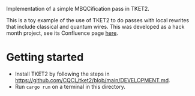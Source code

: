 Implementation of a simple MBQCification pass in TKET2.

This is a toy example of the use of TKET2 to do passes with local rewrites that include classical and quantum wires.
This was developed as a hack month project, see its Confluence page [here](https://cqc.atlassian.net/wiki/spaces/HM2/pages/2852159499/HM2-51+MBQCification+pass+on+TKET2).

# Getting started
- Install TKET2 by following the steps in https://github.com/CQCL/tket2/blob/main/DEVELOPMENT.md.
- Run `cargo run` on a terminal in this directory.
